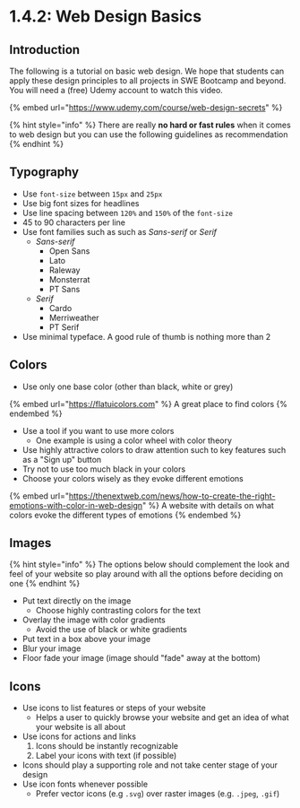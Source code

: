 # 1.4.2: Web Design Basics

## Introduction

The following is a tutorial on basic web design. We hope that students can apply these design principles to all projects in SWE Bootcamp and beyond. You will need a (free) Udemy account to watch this video.

{% embed url="https://www.udemy.com/course/web-design-secrets" %}

{% hint style="info" %}
There are really **no hard or fast rules** when it comes to web design but you can use the following guidelines as recommendation
{% endhint %}

## Typography

- Use `font-size` between `15px` and `25px`
- Use big font sizes for headlines
- Use line spacing between `120%` and `150%` of the `font-size`
- 45 to 90 characters per line
- Use font families such as such as _Sans-serif_ or _Serif_
  - _Sans-serif_
    - Open Sans
    - Lato
    - Raleway
    - Monsterrat
    - PT Sans
  - _Serif_
    - Cardo
    - Merriweather
    - PT Serif
- Use minimal typeface. A good rule of thumb is nothing more than 2

## Colors

- Use only one base color (other than black, white or grey)

{% embed url="https://flatuicolors.com" %}
A great place to find colors
{% endembed %}

- Use a tool if you want to use more colors
  - One example is using a color wheel with color theory
- Use highly attractive colors to draw attention such to key features such as a "Sign up" button
- Try not to use too much black in your colors
- Choose your colors wisely as they evoke different emotions

{% embed url="https://thenextweb.com/news/how-to-create-the-right-emotions-with-color-in-web-design" %}
A website with details on what colors evoke the different types of emotions
{% endembed %}

## Images

{% hint style="info" %}
The options below should complement the look and feel of your website so play around with all the options before deciding on one
{% endhint %}

- Put text directly on the image
  - Choose highly contrasting colors for the text
- Overlay the image with color gradients
  - Avoid the use of black or white gradients
- Put text in a box above your image
- Blur your image
- Floor fade your image (image should "fade" away at the bottom)

## Icons

- Use icons to list features or steps of your website
  - Helps a user to quickly browse your website and get an idea of what your website is all about
- Use icons for actions and links
  1. Icons should be instantly recognizable
  2. Label your icons with text (if possible)
- Icons should play a supporting role and not take center stage of your design
- Use icon fonts whenever possible&#x20;
  - Prefer vector icons (e.g `.svg`) over raster images (e.g. `.jpeg`, `.gif`)
